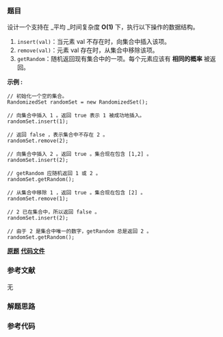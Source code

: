 ### 题目
设计一个支持在 _平均  _时间复杂度 **O(1)**  下，执行以下操作的数据结构。

  1. `insert(val)`：当元素 val 不存在时，向集合中插入该项。
  2. `remove(val)`：元素 val 存在时，从集合中移除该项。
  3. `getRandom`：随机返回现有集合中的一项。每个元素应该有 **相同的概率** 被返回。

**示例 :**

    
    
    // 初始化一个空的集合。
    RandomizedSet randomSet = new RandomizedSet();
    
    // 向集合中插入 1 。返回 true 表示 1 被成功地插入。
    randomSet.insert(1);
    
    // 返回 false ，表示集合中不存在 2 。
    randomSet.remove(2);
    
    // 向集合中插入 2 。返回 true 。集合现在包含 [1,2] 。
    randomSet.insert(2);
    
    // getRandom 应随机返回 1 或 2 。
    randomSet.getRandom();
    
    // 从集合中移除 1 ，返回 true 。集合现在包含 [2] 。
    randomSet.remove(1);
    
    // 2 已在集合中，所以返回 false 。
    randomSet.insert(2);
    
    // 由于 2 是集合中唯一的数字，getRandom 总是返回 2 。
    randomSet.getRandom();
    

 **[原题](https://leetcode-cn.com/problems/insert-delete-getrandom-o1/)**    **[代码文件]()**


### 参考文献
无

### 解题思路




### 参考代码

```go


```




